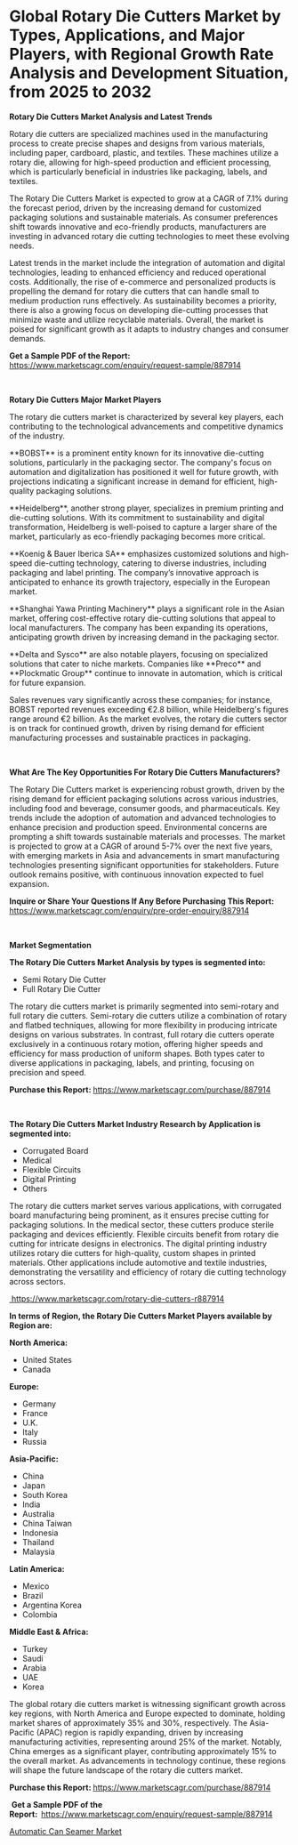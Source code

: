 <p><h1>Global Rotary Die Cutters Market by Types, Applications, and Major Players, with Regional Growth Rate Analysis and Development Situation, from 2025 to 2032</h1></p><p><strong>Rotary Die Cutters Market Analysis and Latest Trends</strong></p>
<p><p>Rotary die cutters are specialized machines used in the manufacturing process to create precise shapes and designs from various materials, including paper, cardboard, plastic, and textiles. These machines utilize a rotary die, allowing for high-speed production and efficient processing, which is particularly beneficial in industries like packaging, labels, and textiles. </p><p>The Rotary Die Cutters Market is expected to grow at a CAGR of 7.1% during the forecast period, driven by the increasing demand for customized packaging solutions and sustainable materials. As consumer preferences shift towards innovative and eco-friendly products, manufacturers are investing in advanced rotary die cutting technologies to meet these evolving needs. </p><p>Latest trends in the market include the integration of automation and digital technologies, leading to enhanced efficiency and reduced operational costs. Additionally, the rise of e-commerce and personalized products is propelling the demand for rotary die cutters that can handle small to medium production runs effectively. As sustainability becomes a priority, there is also a growing focus on developing die-cutting processes that minimize waste and utilize recyclable materials. Overall, the market is poised for significant growth as it adapts to industry changes and consumer demands.</p></p>
<p><strong>Get a Sample PDF of the Report:&nbsp;</strong> <a href="https://www.marketscagr.com/enquiry/request-sample/887914?utm_campaign=2326&utm_medium=2&utm_source=Github&utm_content=ia&utm_term=18022025&utm_id=rotary-die-cutters">https://www.marketscagr.com/enquiry/request-sample/887914</a></p>
<p>&nbsp;</p>
<p><strong>Rotary Die Cutters Major Market Players</strong></p>
<p><p>The rotary die cutters market is characterized by several key players, each contributing to the technological advancements and competitive dynamics of the industry. </p><p>**BOBST** is a prominent entity known for its innovative die-cutting solutions, particularly in the packaging sector. The company's focus on automation and digitalization has positioned it well for future growth, with projections indicating a significant increase in demand for efficient, high-quality packaging solutions. </p><p>**Heidelberg**, another strong player, specializes in premium printing and die-cutting solutions. With its commitment to sustainability and digital transformation, Heidelberg is well-poised to capture a larger share of the market, particularly as eco-friendly packaging becomes more critical. </p><p>**Koenig & Bauer Iberica SA** emphasizes customized solutions and high-speed die-cutting technology, catering to diverse industries, including packaging and label printing. The company’s innovative approach is anticipated to enhance its growth trajectory, especially in the European market.</p><p>**Shanghai Yawa Printing Machinery** plays a significant role in the Asian market, offering cost-effective rotary die-cutting solutions that appeal to local manufacturers. The company has been expanding its operations, anticipating growth driven by increasing demand in the packaging sector.</p><p>**Delta and Sysco** are also notable players, focusing on specialized solutions that cater to niche markets. Companies like **Preco** and **Plockmatic Group** continue to innovate in automation, which is critical for future expansion.</p><p>Sales revenues vary significantly across these companies; for instance, BOBST reported revenues exceeding €2.8 billion, while Heidelberg's figures range around €2 billion. As the market evolves, the rotary die cutters sector is on track for continued growth, driven by rising demand for efficient manufacturing processes and sustainable practices in packaging.</p></p>
<p>&nbsp;</p>
<p><strong>What Are The Key Opportunities For Rotary Die Cutters Manufacturers?</strong></p>
<p><p>The Rotary Die Cutters market is experiencing robust growth, driven by the rising demand for efficient packaging solutions across various industries, including food and beverage, consumer goods, and pharmaceuticals. Key trends include the adoption of automation and advanced technologies to enhance precision and production speed. Environmental concerns are prompting a shift towards sustainable materials and processes. The market is projected to grow at a CAGR of around 5-7% over the next five years, with emerging markets in Asia and advancements in smart manufacturing technologies presenting significant opportunities for stakeholders. Future outlook remains positive, with continuous innovation expected to fuel expansion.</p></p>
<p><strong>Inquire or Share Your Questions If Any Before Purchasing This Report:</strong> <a href="https://www.marketscagr.com/enquiry/pre-order-enquiry/887914?utm_campaign=2326&utm_medium=2&utm_source=Github&utm_content=ia&utm_term=18022025&utm_id=rotary-die-cutters">https://www.marketscagr.com/enquiry/pre-order-enquiry/887914</a></p>
<p>&nbsp;</p>
<p><strong>Market Segmentation</strong></p>
<p><strong>The Rotary Die Cutters Market Analysis by types is segmented into:</strong></p>
<p><ul><li>Semi Rotary Die Cutter</li><li>Full Rotary Die Cutter</li></ul></p>
<p><p>The rotary die cutters market is primarily segmented into semi-rotary and full rotary die cutters. Semi-rotary die cutters utilize a combination of rotary and flatbed techniques, allowing for more flexibility in producing intricate designs on various substrates. In contrast, full rotary die cutters operate exclusively in a continuous rotary motion, offering higher speeds and efficiency for mass production of uniform shapes. Both types cater to diverse applications in packaging, labels, and printing, focusing on precision and speed.</p></p>
<p><strong>Purchase this Report:&nbsp;</strong><a href="https://www.marketscagr.com/purchase/887914?utm_campaign=2326&utm_medium=2&utm_source=Github&utm_content=ia&utm_term=18022025&utm_id=rotary-die-cutters">https://www.marketscagr.com/purchase/887914</a></p>
<p>&nbsp;</p>
<p><strong>The Rotary Die Cutters Market Industry Research by Application is segmented into:</strong></p>
<p><ul><li>Corrugated Board</li><li>Medical</li><li>Flexible Circuits</li><li>Digital Printing</li><li>Others</li></ul></p>
<p><p>The rotary die cutters market serves various applications, with corrugated board manufacturing being prominent, as it ensures precise cutting for packaging solutions. In the medical sector, these cutters produce sterile packaging and devices efficiently. Flexible circuits benefit from rotary die cutting for intricate designs in electronics. The digital printing industry utilizes rotary die cutters for high-quality, custom shapes in printed materials. Other applications include automotive and textile industries, demonstrating the versatility and efficiency of rotary die cutting technology across sectors.</p></p>
<p><a href="https://www.marketscagr.com/rotary-die-cutters-r887914?utm_campaign=2326&utm_medium=2&utm_source=Github&utm_content=ia&utm_term=18022025&utm_id=rotary-die-cutters">&nbsp;https://www.marketscagr.com/rotary-die-cutters-r887914</a></p>
<p><strong>In terms of Region, the Rotary Die Cutters Market Players available by Region are:</strong></p>
<p>
    <p> <strong> North America: </strong>
        <ul>
            <li>United States</li>
            <li>Canada</li>
        </ul>
        </p> 
    <p> <strong> Europe: </strong>
        <ul>
            <li>Germany</li>
            <li>France</li>
            <li>U.K.</li>
            <li>Italy</li>
            <li>Russia</li>
        </ul>
        </p> 
    <p> <strong> Asia-Pacific: </strong>
        <ul>
            <li>China</li>
            <li>Japan</li>
            <li>South Korea</li>
            <li>India</li>
            <li>Australia</li>
            <li>China Taiwan</li>
            <li>Indonesia</li>
            <li>Thailand</li>
            <li>Malaysia</li>
        </ul>
        </p> 
    <p> <strong> Latin America: </strong>
        <ul>
            <li>Mexico</li>
            <li>Brazil</li>
            <li>Argentina Korea</li>
            <li>Colombia</li>
        </ul>
        </p> 
    <p> <strong> Middle East & Africa: </strong>
        <ul>
            <li>Turkey</li>
            <li>Saudi</li>
            <li>Arabia</li>
            <li>UAE</li>
            <li>Korea</li>
        </ul>
    </p>
    </p>
<p><p>The global rotary die cutters market is witnessing significant growth across key regions, with North America and Europe expected to dominate, holding market shares of approximately 35% and 30%, respectively. The Asia-Pacific (APAC) region is rapidly expanding, driven by increasing manufacturing activities, representing around 25% of the market. Notably, China emerges as a significant player, contributing approximately 15% to the overall market. As advancements in technology continue, these regions will shape the future landscape of the rotary die cutters market.</p></p>
<p><strong>Purchase this Report: </strong><a href="https://www.marketscagr.com/purchase/887914?utm_campaign=2326&utm_medium=2&utm_source=Github&utm_content=ia&utm_term=18022025&utm_id=rotary-die-cutters">https://www.marketscagr.com/purchase/887914</a></p>
<p>&nbsp;<strong>Get a Sample PDF of the Report:&nbsp;&nbsp;</strong><a href="https://www.marketscagr.com/enquiry/request-sample/887914?utm_campaign=2326&utm_medium=2&utm_source=Github&utm_content=ia&utm_term=18022025&utm_id=rotary-die-cutters">https://www.marketscagr.com/enquiry/request-sample/887914</a></p>
<p><strong></strong></p>
<p><p><a href="https://github.com/nafidurii/Market-Research-Report-List-1/blob/main/automatic-can-seamer-market.md?utm_campaign=2326&utm_medium=2&utm_source=Github&utm_content=ia&utm_term=18022025&utm_id=rotary-die-cutters">Automatic Can Seamer Market</a></p></p>